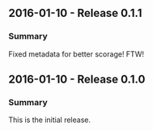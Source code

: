 
## 2016-01-10 - Release 0.1.1
### Summary
Fixed metadata for better scorage! FTW!

## 2016-01-10 - Release 0.1.0
### Summary
This is the initial release.
